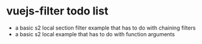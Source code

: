 # vuejs-filter todo list

* a basic s2 local section filter example that has to do with chaining filters
* a basic s2 local example that has to do with function arguments
